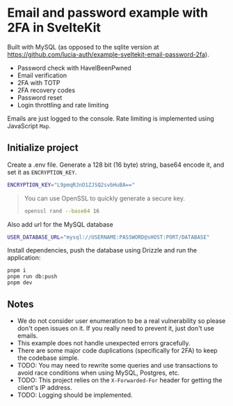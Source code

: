 # Email and password example with 2FA in SvelteKit

Built with MySQL (as opposed to the sqlite version at https://github.com/lucia-auth/example-sveltekit-email-password-2fa).

- Password check with HaveIBeenPwned
- Email verification
- 2FA with TOTP
- 2FA recovery codes
- Password reset
- Login throttling and rate limiting

Emails are just logged to the console. Rate limiting is implemented using JavaScript `Map`.

## Initialize project

Create a .env file. Generate a 128 bit (16 byte) string, base64 encode it, and set it as `ENCRYPTION_KEY`.

```bash
ENCRYPTION_KEY="L9pmqRJnO1ZJSQ2svbHuBA=="
```

> You can use OpenSSL to quickly generate a secure key.
>
> ```bash
> openssl rand --base64 16
> ```

Also add url for the MySQL database

```bash
USER_DATABASE_URL="mysql://USERNAME:PASSWORD@sHOST:PORT/DATABASE"
```

Install dependencies, push the database using Drizzle and run the application:

```
pnpm i
pnpm run db:push
pnpm dev
```

## Notes

- We do not consider user enumeration to be a real vulnerability so please don't open issues on it. If you really need to prevent it, just don't use emails.
- This example does not handle unexpected errors gracefully.
- There are some major code duplications (specifically for 2FA) to keep the codebase simple.
- TODO: You may need to rewrite some queries and use transactions to avoid race conditions when using MySQL, Postgres, etc.
- TODO: This project relies on the `X-Forwarded-For` header for getting the client's IP address.
- TODO: Logging should be implemented.
